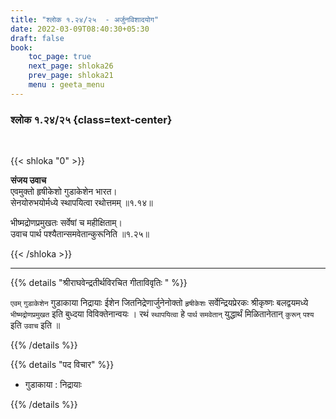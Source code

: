 ```yaml
---
title: "श्लोक १.२४/२५  - अर्जुनविशादयोग"
date: 2022-03-09T08:40:30+05:30
draft: false
book:
    toc_page: true
    next_page: shloka26
    prev_page: shloka21
    menu : geeta_menu
---
```



### श्लोक १.२४/२५ {class=text-center}

<br/>

{{< shloka  "0"  >}}

**संजय उवाच**  
एवमुक्तो हृषीकेशो गुडाकेशेन भारत।  
सेनयोरुभयोर्मध्ये स्थापयित्वा रथोत्तमम्  ॥१.१४॥


भीष्मद्रोणप्रमुखतः सर्वेषां च महीक्षिताम्।  
उवाच पार्थ पश्यैतान्समवेतान्कुरूनिति  ॥१.२५॥

{{< /shloka >}}

---

{{% details "श्रीराघवेन्द्रतीर्थविरचित गीताविवृतिः " %}}

`एवम्`  `गुडाकेशेन`  गुडाकाया निद्रायाः ईशेन 
जितनिद्रेणार्जुनेनोक्तो  `हृषीकेशः` सर्वेन्द्रियप्रेरकः 
श्रीकृष्णः बलद्वयमध्ये  `भीष्मद्रोणप्रमुखत` इति बुध्दया 
विविक्तेनान्वयः  ।
रथं `स्थापयित्वा` हे  `पार्थ` `समवेतान्` युद्धार्थं 
मिळितानेतान् `कुरून्` `पश्य` इति `उवाच` इति ॥

{{% /details %}}



{{% details "पद विचार" %}}

- गुडाकाया : निद्रायाः

{{% /details %}}